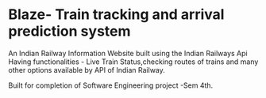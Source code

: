 # Blaze- Train tracking and arrival prediction system
An Indian Railway Information Website built using the Indian Railways Api Having functionalities - Live Train Status,checking routes of trains and many other options available by API of Indian Railway.

Built for completion of Software Engineering project -Sem 4th.
